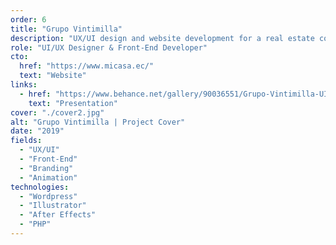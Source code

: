 ```yaml
---
order: 6
title: "Grupo Vintimilla"
description: "UX/UI design and website development for a real estate company in Ecuador with more than 55 year of experience. The project involved creating a modern and user-friendly interface that showcases the company's properties and services."
role: "UI/UX Designer & Front-End Developer"
cto:
  href: "https://www.micasa.ec/"
  text: "Website"
links:
  - href: "https://www.behance.net/gallery/90036551/Grupo-Vintimilla-UIUX-Design-Web-development"
    text: "Presentation"
cover: "./cover2.jpg"
alt: "Grupo Vintimilla | Project Cover"
date: "2019"
fields:
  - "UX/UI"
  - "Front-End"
  - "Branding"
  - "Animation"
technologies:
  - "Wordpress"
  - "Illustrator"
  - "After Effects"
  - "PHP"
---
```

